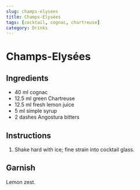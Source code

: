 ```yaml
---
slug: champs-elysees
title: Champs-Elysées
tags: [cocktail, cognac, chartreuse]
category: Drinks
---
```


# Champs-Elysées

## Ingredients

- 40 ml cognac
- 12.5 ml green Chartreuse
- 12.5 ml fresh lemon juice
- 5 ml simple syrup
- 2 dashes Angostura bitters

## Instructions

1. Shake hard with ice; fine strain into cocktail glass.

## Garnish

Lemon zest.
